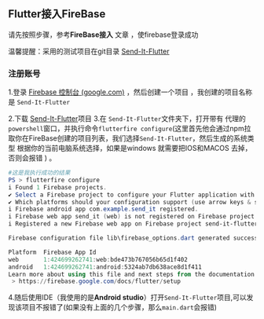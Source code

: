 ## Flutter接入FireBase

请先按照步骤，参考**FireBase接入** 文章 ，使firebase登录成功

温馨提醒：采用的测试项目在git目录  [Send-It-Flutter](https://github.com/Mohamed-code-13/Send-It-Flutter)

### 注册账号

1.登录 [Firebase 控制台 (google.com)](https://console.firebase.google.com/) ，然后创建一个项目 ，我创建的项目名称是 `Send-It-Flutter`

2.下载  [Send-It-Flutter](https://github.com/Mohamed-code-13/Send-It-Flutter)项目
3.在 `Send-It-Flutter`文件夹下，打开带有 代理的`powershell`窗口，并执行命令`flutterfire configure`(这里首先他会通过npm拉取你在FireBase创建的项目列表，我们选择`Send-It-Flutter`，然后生成的系统类型 根据你的当前电脑系统选择，如果是windows 就需要把IOS和MACOS 去掉，否则会报错  ) 。
```powershell
#这是我执行成功的结果
PS > flutterfire configure
i Found 1 Firebase projects.
✔ Select a Firebase project to configure your Flutter application with · send-it-flutter (Send-It-Flutter)
✔ Which platforms should your configuration support (use arrow keys & space to select)? · android, web
i Firebase android app com.example.send_it registered.
i Firebase web app send_it (web) is not registered on Firebase project send-it-flutter.
i Registered a new Firebase web app on Firebase project send-it-flutter.

Firebase configuration file lib\firebase_options.dart generated successfully with the following Firebase apps:

Platform  Firebase App Id
web       1:424699262741:web:bde473b767056b65d1f402
android   1:424699262741:android:5324ab7db638ace8d1f411
Learn more about using this file and next steps from the documentation:
 > https://firebase.google.com/docs/flutter/setup
```

4.随后使用IDE（我使用的是**Android studio**）打开`Send-It-Flutter`项目,可以发现该项目不报错了(如果没有上面的几个步骤，那么`main.dart`会报错)

